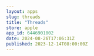```yaml
---
layout: apps
slug: threads
title: "Threads"
store: apple
app_id: 6446901002
date: 2024-08-26T17:06:31Z
published: 2023-12-14T08:00:00Z
---
```

